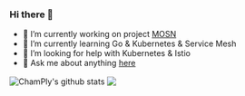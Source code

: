 ### Hi there 👋

- 🔭 I’m currently working on project [MOSN](https://github.com/mosn/mosn)
- 🌱 I’m currently learning Go & Kubernetes & Service Mesh
- 🤔 I’m looking for help with Kubernetes & Istio
- 💬 Ask me about anything [here](https://github.com/champly)

<a>
  <img align="center" src="https://github-readme-stats.vercel.app/api?username=champly&show_icons=true&include_all_commits=true&theme=gruvbox" alt="ChamPly's github stats" />
</a>

<a>
  <img align="center" src="https://github-readme-stats.vercel.app/api/top-langs/?username=champly&layout=compact&theme=gruvbox&exclude_repo=ebpf-learn-code" />
</a>
